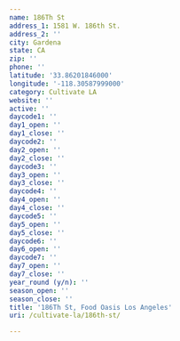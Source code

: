 ```yaml
---
name: 186Th St
address_1: 1581 W. 186th St.
address_2: ''
city: Gardena
state: CA
zip: ''
phone: ''
latitude: '33.86201846000'
longitude: '-118.30587999000'
category: Cultivate LA
website: ''
active: ''
daycode1: ''
day1_open: ''
day1_close: ''
daycode2: ''
day2_open: ''
day2_close: ''
daycode3: ''
day3_open: ''
day3_close: ''
daycode4: ''
day4_open: ''
day4_close: ''
daycode5: ''
day5_open: ''
day5_close: ''
daycode6: ''
day6_open: ''
daycode7: ''
day7_open: ''
day7_close: ''
year_round (y/n): ''
season_open: ''
season_close: ''
title: '186Th St, Food Oasis Los Angeles'
uri: /cultivate-la/186th-st/

---
```

